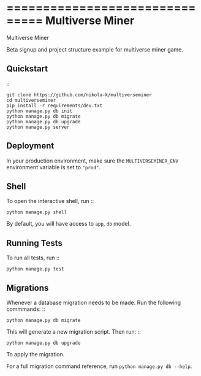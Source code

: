 ===============================
Multiverse Miner
===============================

Multiverse Miner

Beta signup and project structure example for multiverse miner game.

Quickstart
----------

::

    git clone https://github.com/nikola-k/multiverseminer
    cd multiverseminer
    pip install -r requirements/dev.txt
    python manage.py db init
    python manage.py db migrate
    python manage.py db upgrade
    python manage.py server



Deployment
----------

In your production environment, make sure the ``MULTIVERSEMINER_ENV`` environment variable is set to ``"prod"``.


Shell
-----

To open the interactive shell, run ::

    python manage.py shell

By default, you will have access to ``app``, ``db`` model.


Running Tests
-------------

To run all tests, run ::

    python manage.py test


Migrations
----------

Whenever a database migration needs to be made. Run the following commmands:
::

    python manage.py db migrate

This will generate a new migration script. Then run:
::

    python manage.py db upgrade

To apply the migration.

For a full migration command reference, run ``python manage.py db --help``.